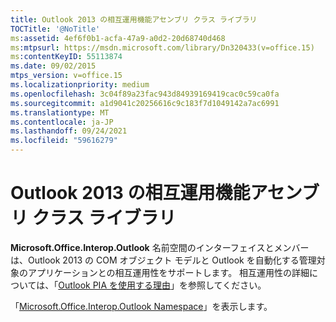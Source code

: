 ```yaml
---
title: Outlook 2013 の相互運用機能アセンブリ クラス ライブラリ
TOCTitle: '@NoTitle'
ms:assetid: 4ef6f0b1-acfa-47a9-a0d2-20d68740d468
ms:mtpsurl: https://msdn.microsoft.com/library/Dn320433(v=office.15)
ms:contentKeyID: 55113874
ms.date: 09/02/2015
mtps_version: v=office.15
ms.localizationpriority: medium
ms.openlocfilehash: 3c04f89a23fac943d84939169419cac0c59ca0fa
ms.sourcegitcommit: a1d9041c20256616c9c183f7d1049142a7ac6991
ms.translationtype: MT
ms.contentlocale: ja-JP
ms.lasthandoff: 09/24/2021
ms.locfileid: "59616279"
---
```

# <a name="outlook-2013-interop-assembly-class-library"></a>Outlook 2013 の相互運用機能アセンブリ クラス ライブラリ

**Microsoft.Office.Interop.Outlook** 名前空間のインターフェイスとメンバーは、Outlook 2013 の COM オブジェクト モデルと Outlook を自動化する管理対象のアプリケーションとの相互運用性をサポートします。 相互運用性の詳細については、「[Outlook PIA を使用する理由](why-use-the-outlook-pia.md)」を参照してください。

「[Microsoft.Office.Interop.Outlook Namespace](https://docs.microsoft.com/dotnet/api/microsoft.office.interop.outlook?view=outlook-pia)」を表示します。

